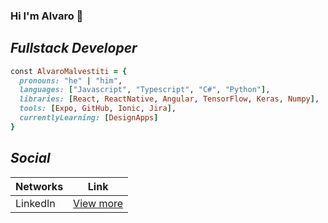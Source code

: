 ### Hi I'm Alvaro 👋

## _Fullstack Developer_

```ruby
const AlvaroMalvestiti = {
  pronouns: "he" | "him",
  languages: ["Javascript", "Typescript", "C#", "Python"],
  libraries: [React, ReactNative, Angular, TensorFlow, Keras, Numpy],
  tools: [Expo, GitHub, Ionic, Jira],
  currentlyLearning: [DesignApps]
}
```

## _Social_
| Networks | Link |
| ------ | ------ |
| LinkedIn | [View more](https://www.linkedin.com/in/alvaromalvestiti/) |
